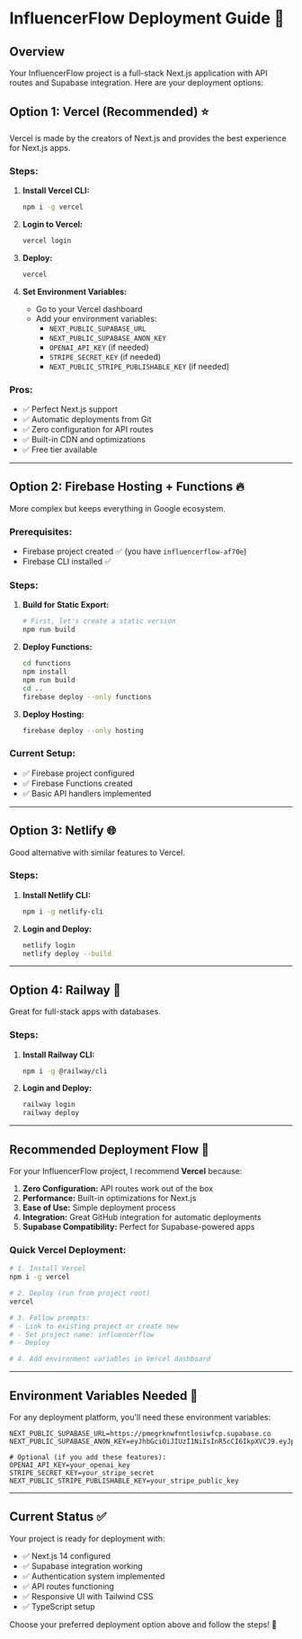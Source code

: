 # InfluencerFlow Deployment Guide 🚀

## Overview
Your InfluencerFlow project is a full-stack Next.js application with API routes and Supabase integration. Here are your deployment options:

## Option 1: Vercel (Recommended) ⭐
Vercel is made by the creators of Next.js and provides the best experience for Next.js apps.

### Steps:
1. **Install Vercel CLI:**
   ```bash
   npm i -g vercel
   ```

2. **Login to Vercel:**
   ```bash
   vercel login
   ```

3. **Deploy:**
   ```bash
   vercel
   ```

4. **Set Environment Variables:**
   - Go to your Vercel dashboard
   - Add your environment variables:
     - `NEXT_PUBLIC_SUPABASE_URL`
     - `NEXT_PUBLIC_SUPABASE_ANON_KEY`
     - `OPENAI_API_KEY` (if needed)
     - `STRIPE_SECRET_KEY` (if needed)
     - `NEXT_PUBLIC_STRIPE_PUBLISHABLE_KEY` (if needed)

### Pros:
- ✅ Perfect Next.js support
- ✅ Automatic deployments from Git
- ✅ Zero configuration for API routes
- ✅ Built-in CDN and optimizations
- ✅ Free tier available

---

## Option 2: Firebase Hosting + Functions 🔥
More complex but keeps everything in Google ecosystem.

### Prerequisites:
- Firebase project created ✅ (you have `influencerflow-af70e`)
- Firebase CLI installed ✅

### Steps:

1. **Build for Static Export:**
   ```bash
   # First, let's create a static version
   npm run build
   ```

2. **Deploy Functions:**
   ```bash
   cd functions
   npm install
   npm run build
   cd ..
   firebase deploy --only functions
   ```

3. **Deploy Hosting:**
   ```bash
   firebase deploy --only hosting
   ```

### Current Setup:
- ✅ Firebase project configured
- ✅ Firebase Functions created
- ✅ Basic API handlers implemented

---

## Option 3: Netlify 🌐
Good alternative with similar features to Vercel.

### Steps:
1. **Install Netlify CLI:**
   ```bash
   npm i -g netlify-cli
   ```

2. **Login and Deploy:**
   ```bash
   netlify login
   netlify deploy --build
   ```

---

## Option 4: Railway 🚂
Great for full-stack apps with databases.

### Steps:
1. **Install Railway CLI:**
   ```bash
   npm i -g @railway/cli
   ```

2. **Login and Deploy:**
   ```bash
   railway login
   railway deploy
   ```

---

## Recommended Deployment Flow 🎯

For your InfluencerFlow project, I recommend **Vercel** because:

1. **Zero Configuration:** API routes work out of the box
2. **Performance:** Built-in optimizations for Next.js
3. **Ease of Use:** Simple deployment process
4. **Integration:** Great GitHub integration for automatic deployments
5. **Supabase Compatibility:** Perfect for Supabase-powered apps

### Quick Vercel Deployment:

```bash
# 1. Install Vercel
npm i -g vercel

# 2. Deploy (run from project root)
vercel

# 3. Follow prompts:
# - Link to existing project or create new
# - Set project name: influencerflow
# - Deploy

# 4. Add environment variables in Vercel dashboard
```

---

## Environment Variables Needed 🔐

For any deployment platform, you'll need these environment variables:

```env
NEXT_PUBLIC_SUPABASE_URL=https://pmegrknwfnntlosiwfcp.supabase.co
NEXT_PUBLIC_SUPABASE_ANON_KEY=eyJhbGciOiJIUzI1NiIsInR5cCI6IkpXVCJ9.eyJpc3MiOiJzdXBhYmFzZSIsInJlZiI6InBtZWdya253Zm5udGxvc2l3ZmNwIiwicm9sZSI6ImFub24iLCJpYXQiOjE3NDg2MDY0NjcsImV4cCI6MjA2NDE4MjQ2N30.siXPlVkWfNpK64jyKHvrAOmNpCeLWRMgdHVn9s6e6tQ

# Optional (if you add these features):
OPENAI_API_KEY=your_openai_key
STRIPE_SECRET_KEY=your_stripe_secret
NEXT_PUBLIC_STRIPE_PUBLISHABLE_KEY=your_stripe_public_key
```

---

## Current Status ✅

Your project is ready for deployment with:
- ✅ Next.js 14 configured
- ✅ Supabase integration working
- ✅ Authentication system implemented
- ✅ API routes functioning
- ✅ Responsive UI with Tailwind CSS
- ✅ TypeScript setup

Choose your preferred deployment option above and follow the steps! 🚀 